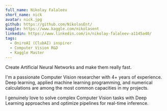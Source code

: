```yaml
---
full_name: Nikolay Falaleev
short_name: nick
avatar: nick.jpg
github: https://github.com/NikolasEnt/
kaggle: https://www.kaggle.com/nikolasent
linkedin: https://www.linkedin.com/in/nikolay-falaleev-a1145a40/
tags:
  - OniroAI (ClubAI) inspirer
  - Computer Vision R&D
  - Kaggle Master
---
```

Create Artificial Neural Networks and make them really fast.

I'm a passionate Computer Vision researcher with 4+ years of experience. Deep
learning, applied machine learning programming, and numerical calculations are
among the most common capacities in my projects.

I genuinely love to solve complex Computer Vision tasks with Deep Learning
approaches and optimize pipelines for real-time inference.